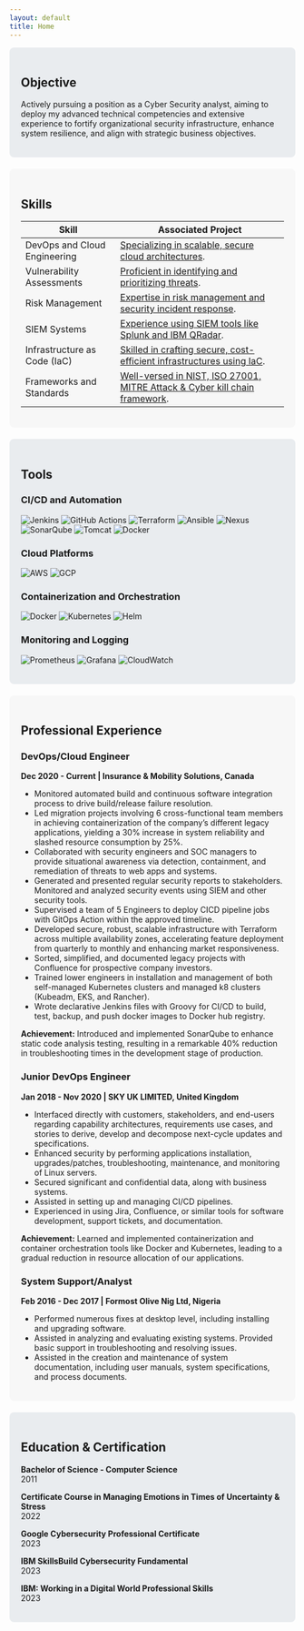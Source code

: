 ```yaml
---
layout: default
title: Home
---
```


<section id="objective" class="home-section" style="background-color: #e9ecef; padding: 20px; border-radius: 8px; margin-bottom: 20px;">
  <h2>Objective</h2>
  <p>Actively pursuing a position as a Cyber Security analyst, aiming to deploy my advanced technical competencies and extensive experience to fortify organizational security infrastructure, enhance system resilience, and align with strategic business objectives.</p>
</section>

<section id="skills" class="home-section" style="background-color: #f7f7f7; padding: 20px; border-radius: 8px; margin-bottom: 20px;">
  <h2 id="skills">Skills</h2>
  <table class="table table-striped">
    <thead>
      <tr>
        <th>Skill</th>
        <th>Associated Project</th>
      </tr>
    </thead>
    <tbody>
      <tr>
        <td>DevOps and Cloud Engineering</td>
        <td><a href="https://github.com/yourusername/devops-cloud-engineering">Specializing in scalable, secure cloud architectures</a>.</td>
      </tr>
      <tr>
        <td>Vulnerability Assessments</td>
        <td><a href="https://github.com/yourusername/vulnerability-assessments">Proficient in identifying and prioritizing threats</a>.</td>
      </tr>
      <tr>
        <td>Risk Management</td>
        <td><a href="https://github.com/yourusername/risk-management">Expertise in risk management and security incident response</a>.</td>
      </tr>
      <tr>
        <td>SIEM Systems</td>
        <td><a href="https://github.com/yourusername/siem-systems">Experience using SIEM tools like Splunk and IBM QRadar</a>.</td>
      </tr>
      <tr>
        <td>Infrastructure as Code (IaC)</td>
        <td><a href="https://github.com/yourusername/terraform-infrastructure">Skilled in crafting secure, cost-efficient infrastructures using IaC</a>.</td>
      </tr>
      <tr>
        <td>Frameworks and Standards</td>
        <td><a href="https://github.com/yourusername/frameworks-standards">Well-versed in NIST, ISO 27001, MITRE Attack & Cyber kill chain framework</a>.</td>
      </tr>
    </tbody>
  </table>
</section>

<section id="tools" class="home-section" style="background-color: #e9ecef; padding: 20px; border-radius: 8px; margin-bottom: 20px;">
  <h2 id="tools">Tools</h2>
  <h3>CI/CD and Automation</h3>
  <p>
    <img src="https://img.shields.io/badge/-Jenkins-D24939?&style=for-the-badge&logo=Jenkins&logoColor=white" alt="Jenkins">
    <img src="https://img.shields.io/badge/-GitHub_Actions-2088FF?&style=for-the-badge&logo=GitHub-Actions&logoColor=white" alt="GitHub Actions">
    <img src="https://img.shields.io/badge/-Terraform-623CE4?&style=for-the-badge&logo=Terraform&logoColor=white" alt="Terraform">
    <img src="https://img.shields.io/badge/-Ansible-EE0000?&style=for-the-badge&logo=Ansible&logoColor=white" alt="Ansible">
    <img src="https://img.shields.io/badge/-Nexus-4E73B9?&style=for-the-badge&logo=Sonatype&logoColor=white" alt="Nexus">
    <img src="https://img.shields.io/badge/-SonarQube-4E9BCD?&style=for-the-badge&logo=SonarQube&logoColor=white" alt="SonarQube">
    <img src="https://img.shields.io/badge/-Tomcat-F8DC75?&style=for-the-badge&logo=Apache%20Tomcat&logoColor=black" alt="Tomcat">
    <img src="https://img.shields.io/badge/-Docker-2496ED?&style=for-the-badge&logo=Docker&logoColor=white" alt="Docker">
  </p>

  <h3>Cloud Platforms</h3>
  <p>
    <img src="https://img.shields.io/badge/-AWS-232F3E?&style=for-the-badge&logo=Amazon-AWS&logoColor=white" alt="AWS">
    <img src="https://img.shields.io/badge/-GCP-4285F4?&style=for-the-badge&logo=Google-Cloud&logoColor=white" alt="GCP">
  </p>

  <h3>Containerization and Orchestration</h3>
  <p>
    <img src="https://img.shields.io/badge/-Docker-2496ED?&style=for-the-badge&logo=Docker&logoColor=white" alt="Docker">
    <img src="https://img.shields.io/badge/-Kubernetes-326CE5?&style=for-the-badge&logo=Kubernetes&logoColor=white" alt="Kubernetes">
    <img src="https://img.shields.io/badge/-Helm-0F1689?&style=for-the-badge&logo=Helm&logoColor=white" alt="Helm">
  </p>

  <h3>Monitoring and Logging</h3>
  <p>
    <img src="https://img.shields.io/badge/-Prometheus-E6522C?&style=for-the-badge&logo=Prometheus&logoColor=white" alt="Prometheus">
    <img src="https://img.shields.io/badge/-Grafana-F46800?&style=for-the-badge&logo=Grafana&logoColor=white" alt="Grafana">
    <img src="https://img.shields.io/badge/-CloudWatch-FF9900?&style=for-the-badge&logo=Amazon%20AWS&logoColor=white" alt="CloudWatch">
  </p>
</section>

<section id="experience" class="home-section" style="background-color: #f7f7f7; padding: 20px; border-radius: 8px; margin-bottom: 20px;">
  <h2 id="experience">Professional Experience</h2>
  <h3>DevOps/Cloud Engineer</h3>
  <p><strong>Dec 2020 - Current | Insurance & Mobility Solutions, Canada</strong></p>
  <ul>
    <li>Monitored automated build and continuous software integration process to drive build/release failure resolution.</li>
    <li>Led migration projects involving 6 cross-functional team members in achieving containerization of the company’s different legacy applications, yielding a 30% increase in system reliability and slashed resource consumption by 25%.</li>
    <li>Collaborated with security engineers and SOC managers to provide situational awareness via detection, containment, and remediation of threats to web apps and systems.</li>
    <li>Generated and presented regular security reports to stakeholders.</li>
    <li```markdown
<li>Monitored and analyzed security events using SIEM and other security tools.</li>
<li>Supervised a team of 5 Engineers to deploy CICD pipeline jobs with GitOps Action within the approved timeline.</li>
<li>Developed secure, robust, scalable infrastructure with Terraform across multiple availability zones, accelerating feature deployment from quarterly to monthly and enhancing market responsiveness.</li>
<li>Sorted, simplified, and documented legacy projects with Confluence for prospective company investors.</li>
<li>Trained lower engineers in installation and management of both self-managed Kubernetes clusters and managed k8 clusters (Kubeadm, EKS, and Rancher).</li>
<li>Wrote declarative Jenkins files with Groovy for CI/CD to build, test, backup, and push docker images to Docker hub registry.</li>
</ul>
<p><strong>Achievement:</strong> Introduced and implemented SonarQube to enhance static code analysis testing, resulting in a remarkable 40% reduction in troubleshooting times in the development stage of production.</p>

<h3>Junior DevOps Engineer</h3>
<p><strong>Jan 2018 - Nov 2020 | SKY UK LIMITED, United Kingdom</strong></p>
<ul>
<li>Interfaced directly with customers, stakeholders, and end-users regarding capability architectures, requirements use cases, and stories to derive, develop and decompose next-cycle updates and specifications.</li>
<li>Enhanced security by performing applications installation, upgrades/patches, troubleshooting, maintenance, and monitoring of Linux servers.</li>
<li>Secured significant and confidential data, along with business systems.</li>
<li>Assisted in setting up and managing CI/CD pipelines.</li>
<li>Experienced in using Jira, Confluence, or similar tools for software development, support tickets, and documentation.</li>
</ul>
<p><strong>Achievement:</strong> Learned and implemented containerization and container orchestration tools like Docker and Kubernetes, leading to a gradual reduction in resource allocation of our applications.</p>

<h3>System Support/Analyst</h3>
<p><strong>Feb 2016 - Dec 2017 | Formost Olive Nig Ltd, Nigeria</strong></p>
<ul>
<li>Performed numerous fixes at desktop level, including installing and upgrading software.</li>
<li>Assisted in analyzing and evaluating existing systems. Provided basic support in troubleshooting and resolving issues.</li>
<li>Assisted in the creation and maintenance of system documentation, including user manuals, system specifications, and process documents.</li>
</ul>
</section>

<section id="education" class="home-section" style="background-color: #e9ecef; padding: 20px; border-radius: 8px; margin-bottom: 20px;">
<h2 id="education">Education & Certification</h2>
<p><strong>Bachelor of Science - Computer Science</strong><br>2011</p>
<p><strong>Certificate Course in Managing Emotions in Times of Uncertainty & Stress</strong><br>2022</p>
<p><strong>Google Cybersecurity Professional Certificate</strong><br>2023</p>
<p><strong>IBM SkillsBuild Cybersecurity Fundamental</strong><br>2023</p>
<p><strong>IBM: Working in a Digital World Professional Skills</strong><br>2023</p>
</section>

